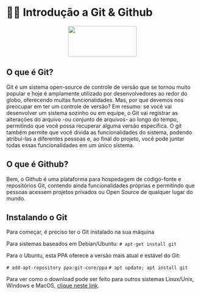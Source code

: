 # 👩‍💻 Introdução a Git & Github
<p align="center">
<img src= "./assest/logo_elas.png" height="80" width="180" />
<p/>


## O que é Git?  

Git é um sistema open-source de controle de versão que se tornou muito popular e hoje é amplamente utilizado por desenvolvedores ao redor do globo, oferecendo muitas funcionalidades. Mas, por que devemos nos preocupar em ter um controle de versão? 
Em resumo: se você vai desenvolver um sistema sozinho ou em equipe, o Git vai registrar as alterações do arquivo -ou conjunto de arquivos- ao longo do tempo, permitindo que você possa recuperar alguma versão específica. O git também permite que você divida as funcionalidades do sistema, podendo atribuí-las a diferentes pessoas e, ao final do projeto, você pode juntar todas essas funcionalidades em um único sistema.   

## O que é Github?

Bem, o Github é uma plataforma para hospedagem de código-fonte e repositórios Git, contendo ainda funcionalidades próprias e permitindo que pessoas acessem projetos privados ou Open Source de qualquer lugar do mundo. 


## Instalando o Git

Para começar, é preciso ter o Git instalado na sua máquina

Para sistemas baseados em Debian/Ubuntu:
```# apt-get install git```

Para o Ubuntu, esta PPA oferece a versão mais atual e estável do Git: 

```# add-apt-repository ppa:git-core/ppa```
```# apt update; apt install git```

Para ver como o download pode ser feito para outros sistemas Linux/Unix, Windows e MacOS, [clique neste link](https://git-scm.com/downloads).

